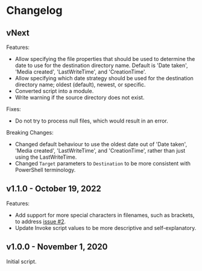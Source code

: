 # Changelog

## vNext

Features:

- Allow specifying the file properties that should be used to determine the date to use for the destination directory name.
  Default is 'Date taken', 'Media created', 'LastWriteTime', and 'CreationTime'.
- Allow specifying which date strategy should be used for the destination directory name; oldest (default), newest, or specific.
- Converted script into a module.
- Write warning if the source directory does not exist.

Fixes:

- Do not try to process null files, which would result in an error.

Breaking Changes:

- Changed default behaviour to use the oldest date out of 'Date taken', 'Media created', 'LastWriteTime', and 'CreationTime', rather than just using the LastWriteTime.
- Changed `Target` parameters to `Destination` to be more consistent with PowerShell terminology.

## v1.1.0 - October 19, 2022

Features:

- Add support for more special characters in filenames, such as brackets, to address [issue #2](https://github.com/deadlydog/MoveFilesIntoDateDirectories/issues/2).
- Update Invoke script values to be more descriptive and self-explanatory.

## v1.0.0 - November 1, 2020

Initial script.
